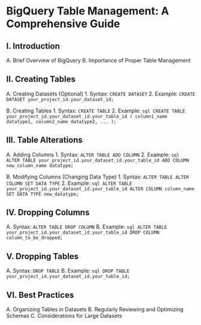 # BigQuery Table Management: A Comprehensive Guide

## I. Introduction
   A. Brief Overview of BigQuery
   B. Importance of Proper Table Management

## II. Creating Tables
   A. Creating Datasets (Optional)
      1. Syntax: `CREATE DATASET`
      2. Example: `CREATE DATASET your_project_id.your_dataset_id;`

   B. Creating Tables
      1. Syntax: `CREATE TABLE`
      2. Example: 
         ```sql
         CREATE TABLE your_project_id.your_dataset_id.your_table_id (
           column1_name datatype1,
           column2_name datatype2,
           ...
         );
         ```

## III. Table Alterations
   A. Adding Columns
      1. Syntax: `ALTER TABLE ADD COLUMN`
      2. Example:
         ```sql
         ALTER TABLE your_project_id.your_dataset_id.your_table_id
         ADD COLUMN new_column_name datatype;
         ```

   B. Modifying Columns (Changing Data Type)
      1. Syntax: `ALTER TABLE ALTER COLUMN SET DATA TYPE`
      2. Example:
         ```sql
         ALTER TABLE your_project_id.your_dataset_id.your_table_id
         ALTER COLUMN column_name SET DATA TYPE new_datatype;
         ```

## IV. Dropping Columns
   A. Syntax: `ALTER TABLE DROP COLUMN`
   B. Example:
      ```sql
      ALTER TABLE your_project_id.your_dataset_id.your_table_id
      DROP COLUMN column_to_be_dropped;
      ```

## V. Dropping Tables
   A. Syntax: `DROP TABLE`
   B. Example:
      ```sql
      DROP TABLE your_project_id.your_dataset_id.your_table_id;
      ```

## VI. Best Practices
   A. Organizing Tables in Datasets
   B. Regularly Reviewing and Optimizing Schemas
   C. Considerations for Large Datasets
